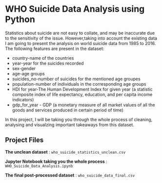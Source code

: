 # WHO Suicide Data Analysis using Python


Statistics about suicide are not easy to collate, and may be inaccurate due to the sensitivity of the issue. However,taking into account the existing data I am going to present the analysis on world suicide data from 1985 to 2016. The following features are present in the dataset:

- country-name of the countries
- year-year for the suicides recorded
- sex-gender
- age-age groups
- suicides_no-number of suicides for the mentioned age groupes
- population-number of individuals in the corresponding age groups
- HDI for year-The Human Development Index for given year (a statistic composite index of life expectancy, education, and per capita income indicators)
- gdp_for_year - GDP (a monetary measure of all market values of all the goods and services produced in certain period of time)

In this project, I will be taking you through the whole process of cleaning, analysing and visualzing important takeaways from this dataset.

## Project Files

**The unclean dataset** : `who_suicide_statistics_unclean.csv`

**Jupyter Notebook taking you the whole process** : `WHO_Suicide_Data_Analysis.ipynb`

**The final post-processed dataset** : `who_suicide_data_final.csv`

